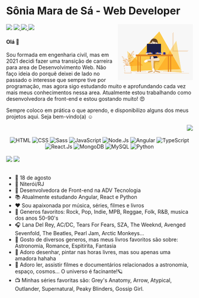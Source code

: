 # Sônia Mara de Sá - Web Developer
<img align="right" width="40%" src="/img/dev.gif" />
<div > 
<a href="https://www.linkedin.com/in/soniamarasa/" target="_blank" ><img src="https://img.shields.io/badge/LinkedIn-0077B5?style=for-the-badge&logo=linkedin&logoColor=white"></a> 
<a href="https://instagram.com/soniamarasa" target="_blank" ><img src="https://img.shields.io/badge/Instagram-E4405F?style=for-the-badge&logo=instagram&logoColor=white"> </a>
<a href="https://t.me/soniamarasa" target="_blank" ><img src="https://img.shields.io/badge/Telegram-2CA5E0?style=for-the-badge&logo=telegram&logoColor=white"> </a>
<a href="mailto:soniamarasa@outlook.com" target="_blank"><img src="https://img.shields.io/badge/-EMAIL-%238DB473?style=for-the-badge&logo=microsoftoutlook&logoColor=white"> </a>
</div>

<p> </p>
<h4> Olá 👋 </h4>
<div align="left">
<p> Sou formada em engenharia civil, mas em 2021 decidi fazer uma transição de carreira para area de Desenvolvimento Web. Não faço ideia do porquê deixei de lado no passado o interesse que sempre tive por programação, mas agora sigo estudando muito e aprofundando cada vez mais meus conhecimentos nessa area. Atualmente estou trabalhando como desenvolvedora de front-end e estou gostando muito! 😍   </p>
<p> Sempre coloco em prática o que aprendo, e disponibilizo alguns dos meus projetos aqui. Seja bem-vindo(a) ☺️ </p>
</div> 

<div align="right"> 
    
![](https://komarev.com/ghpvc/?username=soniamarasa&color=blue&style=flat)
    
</div>
    
<div align="center"> 
    <img title="HTML" width="45px" src="https://cdn.jsdelivr.net/gh/devicons/devicon/icons/html5/html5-plain-wordmark.svg"/>
    <img title="CSS" width="45px" src="https://cdn.jsdelivr.net/gh/devicons/devicon/icons/css3/css3-plain-wordmark.svg"/>
    <img title="Sass" width="45px" src="https://cdn.jsdelivr.net/gh/devicons/devicon/icons/sass/sass-original.svg" />
    <img title="JavaScript" width="40px" src="https://cdn.jsdelivr.net/gh/devicons/devicon/icons/javascript/javascript-plain.svg"/>
    <img title="Node.Js" width="45px" src="https://cdn.jsdelivr.net/gh/devicons/devicon/icons/nodejs/nodejs-plain.svg" />
    <img title="Angular" width="45px" src="https://cdn.jsdelivr.net/gh/devicons/devicon/icons/angularjs/angularjs-plain.svg"/>
    <img title="TypeScript"width="45px" src="https://cdn.jsdelivr.net/gh/devicons/devicon/icons/typescript/typescript-plain.svg" />
    <img title="React.Js" width="45px" src="https://cdn.jsdelivr.net/gh/devicons/devicon/icons/react/react-original.svg" />
    <img title="MongoDB" width="45px" src="https://cdn.jsdelivr.net/gh/devicons/devicon/icons/mongodb/mongodb-plain-wordmark.svg" />
    <img title="MySQL" width="45px" src="https://cdn.jsdelivr.net/gh/devicons/devicon/icons/mysql/mysql-original.svg" />
    <img title="Python" width="45px" src="https://cdn.jsdelivr.net/gh/devicons/devicon/icons/python/python-original.svg" />  
</div>

</br>

<div>
<img  width="57%" src="https://github-readme-stats-eight-theta.vercel.app/api?username=soniamarasa&show_icons=true&theme=onedark&include_all_commits=true&count_private=true&border_radius=35&hide_border=true"/>
<img  width="41%" src="https://github-readme-stats.vercel.app/api/top-langs/?username=soniamarasa&layout=compact&langs_count=8&theme=onedark&hide_border=true"/>
</div>

 </br>
  

- 🎂 18 de agosto
- 📌 Niterói/RJ
- 💼 Desenvolvedora de Front-end na ADV Tecnologia
- 📚 Atualmente estudando Angular, React e Python
- ♥️ Sou apaixonada por música, séries, filmes e livros
- 🎵 Generos favoritos: Rock, Pop, Indie, MPB, Reggae, Folk, R&B, musica dos anos 50-90's
- 🎧 Lana Del Rey, AC/DC, Tears For Fears, SZA, The Weeknd, Avenged Sevenfold, The Beatles, Pearl Jam, Arctic Monkeys... 
- 📖 Gosto de diversos generos, mas meus livros favoritos são sobre: Astronomia, Romance, Espitirita, Fantasia
- 🎨 Adoro desenhar, pintar nas horas livres, mas sou apenas uma amadora hahaha
- 🚀 Adoro ler, assistir filmes e documentários relacionados a astronomia, espaço, cosmos... O universo é facinante!🪐
- 📺 Minhas séries favoritas são: Grey's Anatomy, Arrow, Atypical, Outlander, Supernatural, Peaky Blinders, Gossip Girl.


